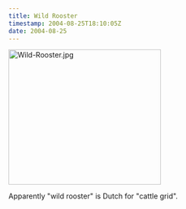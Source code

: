 ```yaml
---
title: Wild Rooster
timestamp: 2004-08-25T18:10:05Z
date: 2004-08-25
---
```


<img alt="Wild-Rooster.jpg" src="http://blog.whatfettle.com/archives/Holland2004/Wild-Rooster.jpg" width="300" height="267" border="0" />

Apparently "wild rooster" is Dutch for "cattle grid".